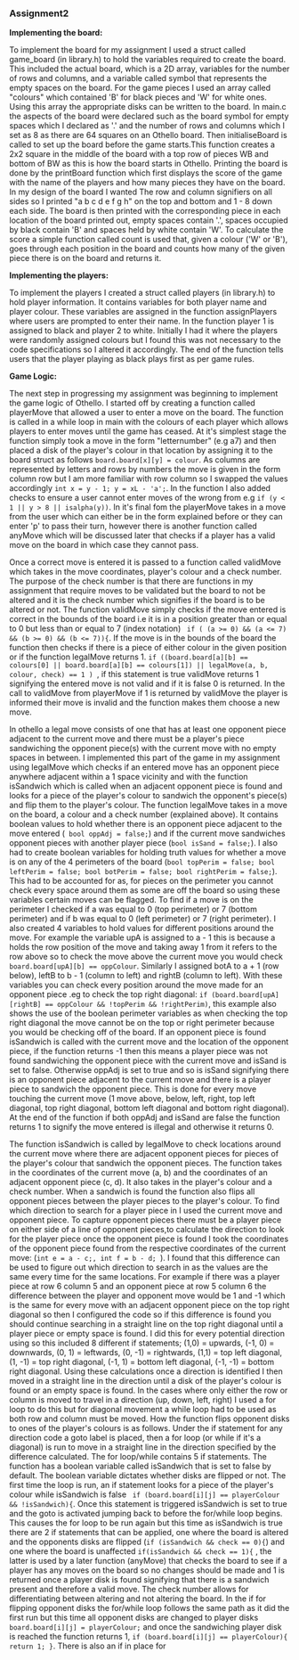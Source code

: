 ### Assignment2


**Implementing the board:**

To implement the board for my assignment I used a struct called game_board (in library.h) to hold the variables required
to create the board. This included the actual board, which is a 2D array, variables for the number of rows and columns, and
a variable called symbol that represents the empty spaces on the board. For the game pieces I used an array called
"colours" which contained 'B' for black pieces and 'W' for white ones. Using this array the appropriate disks can be 
written to the board. In main.c the aspects of the board were declared such as the board symbol for empty spaces which I declared
as '.' and the number of rows and columns which I set as 8 as there are 64 squares on an Othello board. Then initialiseBoard is 
called to set up the board before the game starts.This function creates a 2x2 square in the middle of the board with a top row of
pieces WB and bottom of BW as this is how the board starts in Othello. Printing the board is done by the printBoard function which
first displays the score of the game with the name of the players and how many pieces they have on the board. In my design of the board I wanted
The row and column signifiers on all sides so I printed "a b c d e f g h" on the top and bottom and 1 - 8 down each side.
The board is then printed with the corresponding piece in each location of the board printed out,
empty spaces contain '.', spaces occupied by black contain 'B' and spaces held by white contain 'W'. To
calculate the score a simple function called count is used that, given a colour ('W' or 'B'), goes through each position in the board and counts how many 
of the given piece there is on the board and returns it.

**Implementing the players:**

To implement the players I created a struct called players (in library.h) to hold player information. It contains
variables for both player name and player colour. These variables are assigned in the function assignPlayers where users are prompted to enter their name.
In the function player 1 is assigned to black and player 2 to white. Initially I had it where the players were randomly assigned colours
but I found this was not necessary to the code specifications so I altered it accordingly. The end of the function tells users that 
the player playing as black plays first as per game rules.

**Game Logic:**

The next step in progressing my assignment was beginning to implement the game logic of Othello. I started off by creating a function called
playerMove that allowed a user to enter a move on the board. The function is called in a while loop in main with the colours of each player which
allows players to enter moves until the game has ceased. At it's simplest stage the function simply took a move in the form "letternumber" (e.g a7)
and then placed a disk of the player's colour in that location by assigning it to the board struct as follows `board.board[x][y] = colour`. As columns
are represented by letters and rows by numbers the move is given in the form column row but I am more familiar with row column so I swapped the values 
accordingly ` int x = y - 1; y = xL - 'a'; `. In the function I also added checks to ensure a user cannot enter moves of the wrong from e.g `if (y < 1 || y > 8 || isalpha(y))`.
In it's final fom the playerMove takes in a move from the user which can either be in the form explained before or they can enter 'p' to pass their turn, however
there is another function called anyMove which will be discussed later that checks if a player has a valid move on the board in which case they cannot pass.

Once a correct move is entered it is passed to a function called validMove which takes in the move coordinates, player's colour and a check number.
The purpose of the check number is that there are functions in my assignment that require moves to be validated but the board to not be altered and 
it is the check number which signifies if the board is to be altered or not. The function validMove simply checks if the move entered is correct in
the bounds of the board i.e it is in a position greater than or equal to 0 but less than or equal to 7 (index notation) ` if ( (a >= 0) && (a <= 7) && (b >= 0) && (b <= 7)){`.
If the move is in the bounds of the board the function then checks if there is a piece of either colour in the given position or if the function legalMove returns 1.
`if ((board.board[a][b] == colours[0] || board.board[a][b] == colours[1]) || legalMove(a, b, colour, check) == 1 ) `, if this statement is true validMove returns 1 signifying
the entered move is not valid and if it is false 0 is returned. In the call to validMove from playerMove if 1 is returned by validMove the player is informed their move is 
invalid and the function makes them choose a new move.

In othello a legal move consists of one that has at least one opponent piece adjacent to the current move and there must be a player's piece sandwiching the opponent piece(s) with the
current move with no empty spaces in between. I implemented this part of the game in my assignment using legalMove which checks if an entered move has an opponent piece anywhere adjacent
within a 1 space vicinity and with the function isSandwich which is called when an adjacent opponent piece is found and looks for a piece of the player's colour to sandwich the opponent's
piece(s) and flip them to the player's colour. The function legalMove takes in a move on the board, a colour and a check number (explained above). It contains boolean values to hold whether 
there is an opponent piece adjacent to the move entered (` bool oppAdj = false;`) and if the current move sandwiches opponent pieces with another player piece (`bool isSand = false;`). I also 
had to create boolean variables for holding truth values for whether a move is on any of the 4 perimeters of the board (`bool topPerim = false; bool leftPerim = false; bool botPerim = false; bool rightPerim = false;`).
This had to be accounted for as, for pieces on the perimeter you cannot check every space around them as some are off the board so using these variables certain moves can be flagged. To find if a move is on the perimeter 
I checked if a was equal to 0 (top perimeter) or 7 (bottom perimeter) and if b was equal to 0 (left perimeter) or 7 (right perimeter). I also created 4 variables to hold values for different positions around the move.
For example the variable upA is assigned to a - 1 this is because a holds the row position of the move and taking away 1 from it refers to the row above so to check the move above the current move you would check `board.board[upA][b] == oppColour`.
Similarly I assigned botA to a + 1 (row below), leftB to b - 1 (column to left) and rightB (column to left). With these variables you can check every position around the move made for an opponent piece .eg to check the top
right diagonal: `if (board.board[upA][rightB] == oppColour && !topPerim && !rightPerim)`, this example also shows the use of the boolean perimeter variables as when checking the top right diagonal the move cannot be on the top or right perimeter
because you would be checking off of the board. If an opponent piece is found isSandwich is called with the current move and the location of the opponent piece, if the function returns -1 then this means a player piece was not found sandwiching the 
opponent piece with the current move and isSand is set to false. Otherwise oppAdj is set to true and so is isSand signifying there is an opponent piece adjacent to the current move and there is a player piece to sandwich the opponent piece. This is done for 
every move touching the current move (1 move above, below, left, right, top left diagonal, top right diagonal, bottom left diagonal and bottom right diagonal). At the end of the function if both oppAdj and isSand are false the function returns 1 to signify 
the move entered is illegal and otherwise it returns 0.

The function isSandwich is called by legalMove to check locations around the current move where there are adjacent opponent pieces for pieces of the player's colour that sandwich the opponent pieces. The function takes in the coordinates of the current move (a, b) and the coordinates
of an adjacent opponent piece (c, d). It also takes in the player's colour and a check number. When a sandwich is found the function also flips all opponent pieces between the player pieces to the player's colour. To find which direction to search for a player piece in I used the current 
move and opponent piece. To capture opponent pieces there must be a player piece on either side of a line of opponent pieces,to calculate the direction to look for the player piece once the opponent piece is found I took the coordinates of the opponent piece found from the respective
coordinates of the current move: (`int e = a - c;, int f = b - d; `). I found that this difference can be used to figure out which direction to search in as the values are the same every time for the same locations. For example if there was a player piece at row 6 column 5 and an opponent 
piece at row 5 column 6 the difference between the player and opponent move would be 1 and -1 which is the same for every move with an adjacent opponent piece on the top right diagonal so then I configured the code so if this difference is found you should continue searching in a straight 
line on the top right diagonal until a player piece or empty space is found. I did this for every potential direction using so this included 8 different if statements; (1,0) = upwards, (-1, 0) = downwards, (0, 1) = leftwards, (0, -1) = rightwards, (1,1) = top left diagonal, (1, -1) = top right diagonal,
(-1, 1) = bottom left diagonal, (-1, -1) = bottom right diagonal. Using these calculations once a direction is identified I then moved in a straight line in the direction until a disk of the player's colour is found or an empty space is found. In the cases where only either the row or column
is moved to travel in a direction (up, down, left, right) I used a for loop to do this but for diagonal movement a while loop had to be used as both row and column must be moved. How the function flips opponent disks to ones of the player's colours is as follows.
Under the if statement for any direction code a goto label is placed, then a for loop (or while if it's a diagonal) is run to move in a straight line in the direction specified by the difference calculated. The for loop/while contains 5 if statements. The function has a boolean variable called isSandwich that
is set to false by default. The boolean variable dictates whether disks are flipped or not. The first time the loop is run, an if statement looks for a piece of the player's colour while isSandwich is false ` if (board.board[i][j] == playerColour && !isSandwich){`. Once this statement is triggered isSandwich is set to 
true and the goto is activated jumping back to before the for/while loop begins. This causes the for loop to be run again but this time as isSandwich is true there are 2 if statements that can be applied, one where the board is altered and the opponents disks are flipped (`if (isSandwich && check == 0){`) and one where 
the board is unaffected `if(isSandwich && check == 1){` , the latter is used by a later function (anyMove) that checks the board to see if a player has any moves on the board so no changes should be made and 1 is returned once a player disk is found signifying that there is a sandwich present and therefore a valid move. 
The check number allows for differentiating between altering and not altering the board. In the if for flipping opponent disks the for/while loop follows the same path as it did the first run but this time all opponent disks are changed to player disks ` board.board[i][j] = playerColour;` and once the sandwiching player disk
is reached the function returns 1, `if (board.board[i][j] == playerColour){ return 1; }`. There is also an if in place for 

                 



